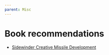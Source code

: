 ```yaml
---
parent: Misc
---
```


# Book recommendations

<!-- Please use this article for miscellaneous book recommendations that don't specifically fit anywhere else! -->

-   [Sidewinder Creative Missile Development](https://www.amazon.co.uk/Sidewinder-Creative-Missile-Development-China-ebook/dp/B00EXCOIRM/ref=sr_1_1?dchild=1&keywords=sidewinder+creative&qid=1616596630&sr=8-1)
